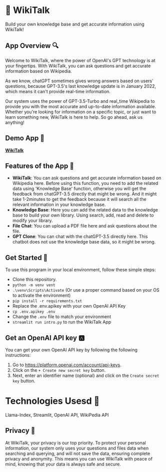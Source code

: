 # 🚩 WikiTalk

Build your own knowledge base and get accurate information using WikiTalk!

## App Overview 🔍

Welcome to WikiTalk, where the power of OpenAI's GPT technology is at your fingertips. With WikiTalk, you can ask questions and get accurate information based on Wikipedia. 

As we know, chatGPT sometimes gives wrong answers based on users' questions, because GPT-3.5's last knowledge update is in January 2022, which means it can't provide real-time information.

Our system uses the power of GPT-3.5-Turbo and real_time Wikipedia to provide you with the most accurate and up-to-date information available. Whether you're looking for information on a specific topic, or just want to learn something new, WikiTalk is here to help. So go ahead, ask us anything!

## Demo App 👏
[**WikiTalk**](https://wikitalk.azurewebsites.net)

## Features of the App 🎯
- **WikiTalk**:  You can ask questions and get accurate information based on Wikipedia here. Before using this function, you need to add the related data using 'Knowledge Base' function, otherwise you will get the feedback from chatGPT-3.5 directly that might be wrong. And it might take 1-2minutes to get the feedback because it will search all the relevant information in your knowledge base.
- **Knowledge Base**:  Here you can add the related data to the knowledge base to build your own library. Using search, add, read and delete to modify your library.
- **File Chat**:  You can upload a PDF file here and ask questions about the file.
- **GPT Clone**: You can chat with the chatGPT-3.5 directly here. This chatbot does not use the knowledge base data, so it might be wrong.


## Get Started 🥳
To use this program in your local environment, follow these simple steps:

- Clone this repository.
- ``python -m venv vent``
- ``.\venv\Scripts\Activate`` (Or use a proper command based on your OS to activate the environment)
- ``pip install -r requirements.txt``
- Replace the .env.apikey with your own OpenAI API Key
- ``cp .env.apikey .env``
- Change the ``.env`` file to match your environment
- ``streamlit run intro.py`` to run the WikiTalk App


## Get an OpenAI API key 🅰️

You can get your own OpenAI API key by following the following instructions:

1. Go to https://platform.openai.com/account/api-keys.
2. Click on the `+ Create new secret key` button.
3. Next, enter an identifier name (optional) and click on the `Create secret key` button.


# Technologies Usesd 🤖
Llama-Index, Streamlit, OpenAI API, WikiPedia API


## Privacy 📂

At WikiTalk, your privacy is our top priority. To protect your personal information, our system only uses your questions and files data when searching and querying, and will not save the data, ensuring complete privacy and anonymity. This means you can use WikiTalk with peace of mind, knowing that your data is always safe and secure.